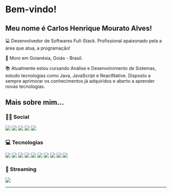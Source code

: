 # Bem-vindo!

## Meu nome é Carlos Henrique Mourato Alves!

:computer: Desenvolvedor de Softwares Full-Stack. Profissional apaixonado pela a área que atua, a programação!

:house_with_garden: Moro em Goianésia, Goiás - Brasil.

:books: Atualmente estou cursando Análise e Desenvolvimento de Sistemas, estudo tecnologias como Java, JavaScript e ReactNative. Disposto a sempre aprimorar os conhecimentos já adquiridos e aberto a aprender novas tecnologias.

## Mais sobre mim...

### 👩‍💻 Social

<a href="https://linkedin.com/in/mouratocarlos"><img src="https://img.shields.io/badge/LinkedIn-0077B5?style=for-the-badge&logo=linkedin&logoColor=white"></a>
<a href="https://github.com/mouratocarlos"><img src= "https://img.shields.io/badge/GitHub-100000?style=for-the-badge&logo=github&logoColor=white"></a>
<a href="https://facebook.com/mouratocarlos"><img src="https://img.shields.io/badge/Facebook-1877F2?style=for-the-badge&logo=facebook&logoColor=white"></a>
<a href="https://instagram.com/mouratocarlos"><img src="https://img.shields.io/badge/Instagram-E4405F?style=for-the-badge&logo=instagram&logoColor=white"></a>
<a href="https://gitlab.com/mouratocarlos"><img src="https://img.shields.io/badge/GitLab-330F63?style=for-the-badge&logo=gitlab&logoColor=white"></a>
<a href=""><img src=""></a>

### :computer: Tecnologias

<a href="#"><img src="https://img.shields.io/badge/Java-ED8B00?style=for-the-badge&logo=java&logoColor=white"></a>
<a href="#"><img src="https://img.shields.io/badge/Spring-6DB33F?style=for-the-badge&logo=spring&logoColor=white"></a>
<a href="#"><img src="https://img.shields.io/badge/Delphi-B22222?style=for-the-badge&logo=delphi&logoColor=white"></a>
<a href="#"><img src="https://img.shields.io/badge/MySQL-00000F?style=for-the-badge&logo=mysql&logoColor=white"></a>
<a href="#"><img src="https://img.shields.io/badge/PostgreSQL-316192?style=for-the-badge&logo=postgresql&logoColor=white"></a>
<a href="#"><img src="https://img.shields.io/badge/HTML5-E34F26?style=for-the-badge&logo=html5&logoColor=white"></a>
<a href="#"><img src="https://img.shields.io/badge/CSS3-1572B6?style=for-the-badge&logo=css3&logoColor=white"></a>
<a href=""><img src="https://img.shields.io/badge/Bootstrap-563D7C?style=for-the-badge&logo=bootstrap&logoColor=white"></a>
<a href="#"><img src="https://img.shields.io/badge/JavaScript-F7DF1E?style=for-the-badge&logo=javascript&logoColor=black"></a>
<a href="#"><img src="https://img.shields.io/badge/React_Native-20232A?style=for-the-badge&logo=react&logoColor=61DAFB"></a>

### 🎥 Streaming
<a href="https://www.youtube.com/channel/UCqOxkQNqenIJLz3x6174Vvg"><img src="https://img.shields.io/badge/YouTube-FF0000?style=for-the-badge&logo=youtube&logoColor=white"></a>

----------------------------------------------------------------------------------
